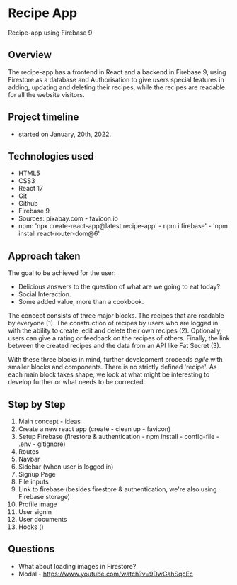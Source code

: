 # Recipe App

Recipe-app using Firebase 9

## Overview

The recipe-app has a frontend in React and a backend in Firebase 9, using Firestore as a database and Authorisation to give users special features in adding, updating and deleting their recipes, while the recipes are readable for all the website visitors. 

## Project timeline 

- started on January, 20th, 2022. 

## Technologies used

- HTML5
- CSS3 
- React 17
- Git
- Github
- Firebase 9
- Sources: pixabay.com - favicon.io
- npm: 'npx create-react-app@latest recipe-app' - npm i firebase' - 'npm install react-router-dom@6'
## Approach taken

The goal to be achieved for the user: 
- Delicious answers to the question of what are we going to eat today? 
- Social Interaction.
- Some added value, more than a cookbook. 

The concept consists of three major blocks. The recipes that are readable by everyone (1). The construction of recipes by users who are logged in with the ability to create, edit and delete their own recipes (2). Optionally, users can give a rating or feedback on the recipes of others. Finally, the link between the created recipes and the data from an API like Fat Secret (3).   

With these three blocks in mind, further development proceeds *agile* with smaller blocks and components. There is no strictly defined 'recipe'. As each main block takes shape, we look at what might be interesting to develop further or what needs to be corrected.

## Step by Step

1. Main concept - ideas 
2. Create a new react app (create - clean up - favicon) 
3. Setup Firebase (firestore & authentication - npm install - config-file - .env - gitignore) 
4. Routes 
5. Navbar 
6. Sidebar (when user is logged in)
7. Signup Page
8. File inputs
9. Link to firebase (besides firestore & authentication, we're also using Firebase storage)
10. Profile image
11. User signin
12. User documents
13. Hooks ()

## Questions
 
- What about loading images in Firestore? 
- Modal - https://www.youtube.com/watch?v=9DwGahSqcEc 







